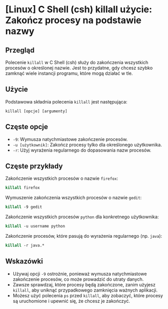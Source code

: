 # [Linux] C Shell (csh) killall użycie: Zakończ procesy na podstawie nazwy

## Przegląd
Polecenie `killall` w C Shell (csh) służy do zakończenia wszystkich procesów o określonej nazwie. Jest to przydatne, gdy chcesz szybko zamknąć wiele instancji programu, które mogą działać w tle.

## Użycie
Podstawowa składnia polecenia `killall` jest następująca:

```
killall [opcje] [argumenty]
```

## Częste opcje
- `-9`: Wymusza natychmiastowe zakończenie procesów.
- `-u [użytkownik]`: Zakończ procesy tylko dla określonego użytkownika.
- `-r`: Użyj wyrażenia regularnego do dopasowania nazw procesów.

## Częste przykłady
Zakończenie wszystkich procesów o nazwie `firefox`:

```csh
killall firefox
```

Wymuszenie zakończenia wszystkich procesów o nazwie `gedit`:

```csh
killall -9 gedit
```

Zakończenie wszystkich procesów `python` dla konkretnego użytkownika:

```csh
killall -u username python
```

Zakończenie procesów, które pasują do wyrażenia regularnego (np. `java`):

```csh
killall -r java.*
```

## Wskazówki
- Używaj opcji `-9` ostrożnie, ponieważ wymusza natychmiastowe zakończenie procesów, co może prowadzić do utraty danych.
- Zawsze sprawdzaj, które procesy będą zakończone, zanim użyjesz `killall`, aby uniknąć przypadkowego zamknięcia ważnych aplikacji.
- Możesz użyć polecenia `ps` przed `killall`, aby zobaczyć, które procesy są uruchomione i upewnić się, że chcesz je zakończyć.